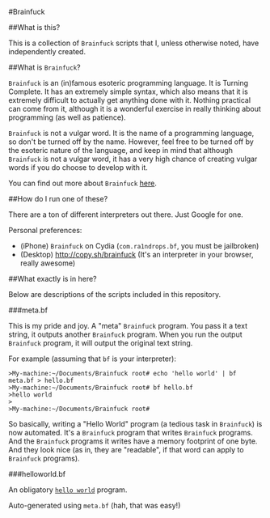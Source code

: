 #Brainfuck

##What is this?

This is a collection of `Brainfuck` scripts that I, unless otherwise noted, have
independently created.

##What is `Brainfuck`?

`Brainfuck` is an (in)famous esoteric programming language. It is Turning
Complete. It has an extremely simple syntax, which also means that it is 
extremely difficult to actually get anything done with it. Nothing practical
can come from it, although it is a wonderful exercise in really thinking about
programming (as well as patience).

`Brainfuck` is not a vulgar word. It is the name of a programming language, so don't be
turned off by the name. However, feel free to be turned off by the esoteric nature of the
language, and keep in mind that although `Brainfuck` is not a vulgar word, it has a very
high chance of creating vulgar words if you do choose to develop with it.

You can find out more about `Brainfuck` [here](en.wikipedia.com/wiki/Brainfuck).

##How do I run one of these?

There are a ton of different interpreters out there. Just Google for one.

Personal preferences:

- (iPhone) `Brainfuck` on Cydia (`com.ra1ndrops.bf`, you must be jailbroken)
- (Desktop) http://copy.sh/brainfuck (It's an interpreter in your browser, really awesome)

##What exactly is in here?

Below are descriptions of the scripts included in this repository.

###meta.bf

This is my pride and joy. A "meta" `Brainfuck` program. You pass it a text string,
it outputs another `Brainfuck` program. When you run the output `Brainfuck` program,
it will output the original text string.

For example (assuming that `bf` is your interpreter):

    >My-machine:~/Documents/Brainfuck root# echo 'hello world' | bf meta.bf > hello.bf
    >My-machine:~/Documents/Brainfuck root# bf hello.bf
    >hello world
    >
    >My-machine:~/Documents/Brainfuck root#

So basically, writing a "Hello World" program (a tedious task in `Brainfuck`) is
now automated. It's a `Brainfuck` program that writes `Brainfuck` programs. And the
`Brainfuck` programs it writes have a memory footprint of one byte. And they look nice (as
in, they are "readable", if that word can apply to `Brainfuck` programs).

###helloworld.bf

An obligatory [`hello world`](http://en.wikipedia.org/wiki/Hello_world_program) program.

Auto-generated using `meta.bf` (hah, that was easy!)












